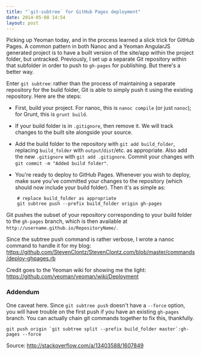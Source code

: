 ```yaml
---
title: "`git-subtree` for GitHub Pages deployment"
date: 2014-05-08 14:54
layout: post
---
```


Picking up Yeoman today, and in the process learned a slick trick
for GitHub Pages. A common pattern in both Nanoc and a Yeoman AngularJS
generated project is to have a built version of the site/app within
the project folder, but untracked. Previously, I set up a separate
Git repository within that subfolder in order to push to
`gh-pages` for publishing. But there's a better way.

<!-- more -->

Enter `git subtree`: rather than the process of maintaining a separate
repository for the build folder, Git is able to simply push it using
the existing repository. Here are the steps:

* First, build your project. For nanoc, this is `nanoc compile`
  (or just `nanoc`); for Grunt, this is `grunt build`.

* If your build folder is in `.gitignore`, then remove it. We will track
  changes to the built site alongside your source.

* Add the build folder to the repository with `git add build_folder`,
  replacing `build_folder` with `output`/`dist`/etc. as appropriate.
  Also add the new `.gitignore` with `git add .gitignore`.
  Commit your changes with `git commit -m "Added build folder"`.

* You're ready to deploy to GitHub Pages. Whenever you wish to deploy,
  make sure you've committed your changes to the repository (which should
  now include your build folder). Then it's as simple as:

~~~
    # replace build_folder as appropriate
    git subtree push --prefix build_folder origin gh-pages
~~~

Git pushes the subset of your repository corresponding to your build
folder to the `gh-pages` branch, which is then available at
`http://username.github.io/RepositoryName/`.

Since the subtree push command is rather verbose, I wrote a nanoc command
to handle it for my blog:
<https://github.com/StevenClontz/StevenClontz.com/blob/master/commands/deploy-ghpages.rb>

Credit goes to the Yeoman wiki for showing me the light:
<https://github.com/yeoman/yeoman/wiki/Deployment>

### Addendum

One caveat here. Since `git subtree push` doesn't have a `--force` option,
you will have trouble on the first push if you have an existing `gh-pages`
branch. You can actually chain git commands together to fix this, thankfully.

    git push origin `git subtree split --prefix build_folder master`:gh-pages --force

Source: <http://stackoverflow.com/a/13403588/1607849>